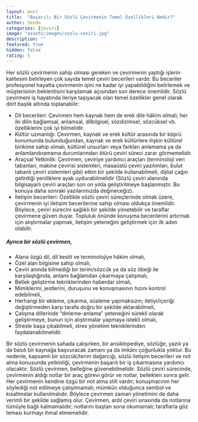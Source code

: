```yaml
---
layout: post
title:  "Başarılı Bir Sözlü Çevirmenin Temel Özellikleri Nedir?"
author: Sevda
categories: [Çeviri]
image: "assets/images/sozlu-ceviri.jpg"
description: ""
featured: true
hidden: false
rating: 5
---
```

Her sözlü çevirmenin sahip olması gereken ve çevirmenin yaptığı işlerin kalitesini belirleyen çok sayıda temel çeviri becerileri vardır.
Bu beceriler profesyonel hayatta çevirmenin işini ne kadar iyi yapabildiğini belirlemek ve müşterisinin beklentisini karşılamak açısından son derece önemlidir. 
Sözlü çevirmeni iş hayatında ileriye taşıyacak olan temel özellikler genel olarak dört başlık altında toplanabilir:

- Dil becerileri: Çevirmen hem kaynak hem de erek dile hâkim olmalı; her iki dilin bağlamsal, anlamsal, dilbilgisel, sözdizimsel, sözcüksel vb. özelliklerini çok iyi bilmelidir.
- Kültür uzmanlığı: Çevirmen, kaynak ve erek kültür arasında bir köprü konumunda bulunduğundan, kaynak ve erek kültürlere ilişkin kültürel birikime sahip olmalı, kültürel unsurları veya farkları anlamama ya da anlamlandıramama durumlarından ötürü çeviri süreci zarar görmemelidir.
- Araçsal Yetkinlik: Çevirmen, çeviriye yardımcı araçları (terminoloji veri tabanları, makine çevirisi sistemleri, masaüstü çeviri yazılımları, bulut tabanlı çeviri sistemleri gibi) etkin bir şekilde kullanabilmeli, dijital çağın getirdiği yeniliklere ayak uydurabilmelidir (Sözlü çeviri alanında bilgisayarlı çeviri araçları son on yılda geliştirilmeye başlanmıştır. Bu konuya daha sonraki yazılarımızda değineceğiz).
- İletişim becerileri: Özellikle sözlü çeviri süreçlerinde olmak üzere, çevirmenin iyi iletişim becerilerine sahip olması oldukça önemlidir. Böylece, çeviri sürecini sağlıklı bir şekilde yönetebilir ve taraflar çevirmene güven duyar. Topluluk önünde konuşma becerilerini artırmak için alıştırmalar yapmak, iletişim yeteneğini geliştirmek için ilk adım olabilir.

##### Ayrıca bir sözlü çevirmen,

-	Alana özgü dil, dil kesiti ve terminolojiye hâkim olmalı,
-	Özel alan bilgisine sahip olmalı,
-	Çeviri anında bilmediği bir terim/sözcük ya da söz öbeği ile karşılaştığında, anlamı bağlamdan çıkarmaya çalışmalı,
-	Bellek geliştirme tekniklerinden haberdar olmalı,
-	Mimiklerini, jestlerini, duruşunu ve konuşmasının hızını kontrol edebilmeli,
-	Herhangi bir ekleme, çıkarma, süsleme yapmaksızın; iletiyi/içeriği değiştirmeden karşı tarafa doğru bir şekilde aktarabilmeli,
-	Çalışma dillerinde “dinleme-anlama” yeteneğini sürekli olarak geliştirmeye, bunun için alıştırmalar yapmaya istekli olmalı,
-	Stresle başa çıkabilmeli, stres yönetimi tekniklerinden faydalanabilmelidir.

Bir sözlü çevirmenin sahada çalışırken, bir ansiklopediye, sözlüğe, yazılı ya da basılı bir kaynağa başvuracak zamanı ya da imkânı çoğunlukla yoktur. Bu nedenle, kapsamlı bir sözcük/terim dağarcığı, sözlü iletişim becerileri ve not alma konusunda yetkinliği, çevirmenin başarılı bir iş çıkarmasına yardımcı olacaktır. Sözlü çevirmen, belleğine güvenebilmelidir. Sözlü çeviri sürecinde, çevirmenin aldığı notlar bir araç görevi görür ve notlar, bellekten sonra gelir. Her çevirmenin kendine özgü bir not alma stili vardır; konuşmacının her söylediği not edilmeye çalışılmamalı; mümkün olduğunca sembol ve kısaltmalar kullanılmalıdır. Böylece çevirmen zaman yönetimini de daha verimli bir şekilde sağlamış olur. Çevirmen, ardıl çeviri sırasında da notlarına tümüyle bağlı kalmamalıdır; notlarını baştan sona okumamalı; taraflarla göz teması kurmayı ihmal etmemelidir.
